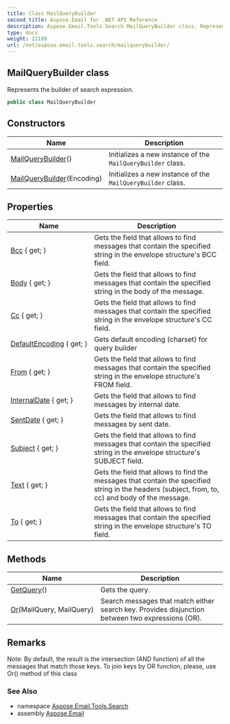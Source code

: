```yaml
---
title: Class MailQueryBuilder
second_title: Aspose.Email for .NET API Reference
description: Aspose.Email.Tools.Search.MailQueryBuilder class. Represents the builder of search expression
type: docs
weight: 21180
url: /net/aspose.email.tools.search/mailquerybuilder/
---
```

## MailQueryBuilder class

Represents the builder of search expression.

```csharp
public class MailQueryBuilder
```

## Constructors

| Name | Description |
| --- | --- |
| [MailQueryBuilder](mailquerybuilder/#constructor)() | Initializes a new instance of the `MailQueryBuilder` class. |
| [MailQueryBuilder](mailquerybuilder/#constructor_1)(Encoding) | Initializes a new instance of the `MailQueryBuilder` class. |

## Properties

| Name | Description |
| --- | --- |
| [Bcc](../../aspose.email.tools.search/mailquerybuilder/bcc/) { get; } | Gets the field that allows to find messages that contain the specified string in the envelope structure's BCC field. |
| [Body](../../aspose.email.tools.search/mailquerybuilder/body/) { get; } | Gets the field that allows to find messages that contain the specified string in the body of the message. |
| [Cc](../../aspose.email.tools.search/mailquerybuilder/cc/) { get; } | Gets the field that allows to find messages that contain the specified string in the envelope structure's CC field. |
| [DefaultEncoding](../../aspose.email.tools.search/mailquerybuilder/defaultencoding/) { get; } | Gets default encoding (charset) for query builder |
| [From](../../aspose.email.tools.search/mailquerybuilder/from/) { get; } | Gets the field that allows to find messages that contain the specified string in the envelope structure's FROM field. |
| [InternalDate](../../aspose.email.tools.search/mailquerybuilder/internaldate/) { get; } | Gets the field that allows to find messages by internal date. |
| [SentDate](../../aspose.email.tools.search/mailquerybuilder/sentdate/) { get; } | Gets the field that allows to find messages by sent date. |
| [Subject](../../aspose.email.tools.search/mailquerybuilder/subject/) { get; } | Gets the field that allows to find messages that contain the specified string in the envelope structure's SUBJECT field. |
| [Text](../../aspose.email.tools.search/mailquerybuilder/text/) { get; } | Gets the field that allows to find the messages that contain the specified string in the headers (subject, from, to, cc) and body of the message. |
| [To](../../aspose.email.tools.search/mailquerybuilder/to/) { get; } | Gets the field that allows to find messages that contain the specified string in the envelope structure's TO field. |

## Methods

| Name | Description |
| --- | --- |
| [GetQuery](../../aspose.email.tools.search/mailquerybuilder/getquery/)() | Gets the query. |
| [Or](../../aspose.email.tools.search/mailquerybuilder/or/)(MailQuery, MailQuery) | Search messages that match either search key. Provides disjunction between two expressions (OR). |

## Remarks

Note: By default, the result is the intersection (AND function) of all the messages that match those keys. To join keys by OR function, please, use Or() method of this class

### See Also

* namespace [Aspose.Email.Tools.Search](../../aspose.email.tools.search/)
* assembly [Aspose.Email](../../)


